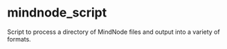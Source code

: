 # mindnode_script
Script to process a directory of MindNode files and output into a variety of formats.
